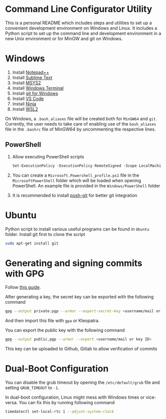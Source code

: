 # Command Line Configurator Utility

This is a personal README which includes steps and utilities to set up a convenient development
environment on Windows and Linux. It includes a Python script to set up the command line and
development environment in a new Unix environment or for MinGW and git on Windows.

# Windows

1. Install [Notepad++](https://notepad-plus-plus.org/downloads/)
2. Install [Sublime Text](https://www.sublimetext.com/)
3. Install [MSYS2](https://www.msys2.org/)
4. Install [Windows Terminal](https://www.microsoft.com/de-de/p/windows-terminal/9n0dx20hk701?rtc=1&activetab=pivot:overviewtab)
5. Install [git for Windows](https://git-scm.com/download/win)
6. Install [VS Code](https://code.visualstudio.com/)
7. Install [Ninja](https://ninja-build.org/)
8. Install [WSL2](https://docs.microsoft.com/en-us/windows/wsl/install-win10)

On Windows, a `.bash_aliases` file will be created both for `MinGW64` and `git`.
Currently, the user needs to take care of enabling use of the `bash_aliases` file in the 
`.bashrc` file of MinGW64 by uncommenting the respective lines.

## PowerShell

1. Allow executing PowerShell scripts
   ```ps
   Set-ExecutionPolicy -ExecutionPolicy RemoteSigned -Scope LocalMachine
   ```

2. You can create a `Microsoft.Powershell_profile.ps1` file in the `MicrosoftPowerShell`
   folder which will be loaded when opening PowerShell. An example file is provided in the
   `Windows/PowerShell` folder

3. It is recommended to install [posh-git](https://github.com/dahlbyk/posh-git) for better
   git integration

# Ubuntu

Python script to install various useful programs can be found in `Ubuntu` folder.
Install git first to clone the script

```sh
sudo apt-get install git
```

# Generating and signing commits with GPG

Follow [this guide](https://git-scm.com/book/en/v2/Git-Tools-Signing-Your-Work).

After generating a key, the secret key can be exported with the following command

```sh
gpg --output private.pgp --armor --export-secret-key <username/mail or key ID>
```

And then import this file with `gpa` or Kleopatra.

You can export the public key with the following command

```sh
gpg --output public.pgp --armor --export <username/mail or key ID>
```

This key can be uploaded to Github, Gitlab to allow verification of commits

# Dual-Boot Configuration

You can disable the grub timeout by opening the `/etc/default/grub` file and setting
`GRUB_TIMEOUT` to `-1`.

In dual-boot configuration, Linux might mess with Windows times or vice-versa. You can fix this
by running following command

```sh
timedatectl set-local-rtc 1 --adjust-system-clock
```
